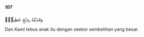 ##### 107

<span class="ayah">وَفَدَيْنَٰهُ بِذِبْحٍ عَظِيمٍۢ</span>

<span class="ayah_translation">Dan Kami tebus anak itu dengan seekor sembelihan yang besar.</span>
